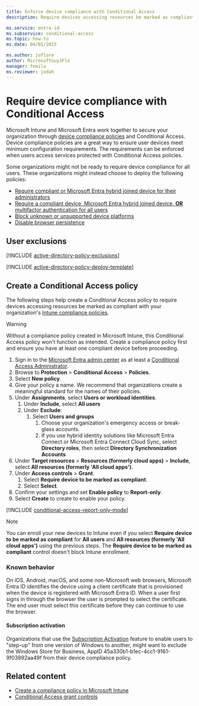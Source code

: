 ```yaml
---
title: Enforce device compliance with Conditional Access
description: Require devices accessing resources be marked as compliant with your organization's configuration policies.

ms.service: entra-id
ms.subservice: conditional-access
ms.topic: how-to
ms.date: 04/01/2025

ms.author: joflore
author: MicrosoftGuyJFlo
manager: femila
ms.reviewer: jodah
---
```

# Require device compliance with Conditional Access

Microsoft Intune and Microsoft Entra work together to secure your organization through [device compliance policies](/mem/intune/protect/device-compliance-get-started) and Conditional Access. Device compliance policies are a great way to ensure user devices meet minimum configuration requirements. The requirements can be enforced when users access services protected with Conditional Access policies.

Some organizations might not be ready to require device compliance for all users. These organizations might instead choose to deploy the following policies: 

- [Require compliant or Microsoft Entra hybrid joined device for their administrators](policy-alt-admin-device-compliand-hybrid.md)
- [Require a compliant device, Microsoft Entra hybrid joined device, **OR** multifactor authentication for all users](policy-alt-all-users-compliant-hybrid-or-mfa.md)
- [Block unknown or unsupported device platforms](policy-all-users-device-unknown-unsupported.md)
- [Disable browser persistence](policy-all-users-persistent-browser.md)

## User exclusions
[!INCLUDE [active-directory-policy-exclusions](~/includes/entra-policy-exclude-user.md)]

[!INCLUDE [active-directory-policy-deploy-template](~/includes/entra-policy-deploy-template.md)]

## Create a Conditional Access policy

The following steps help create a Conditional Access policy to require devices accessing resources be marked as compliant with your organization's [Intune compliance policies](/mem/intune/protect/create-compliance-policy). 

> [!WARNING]
> Without a compliance policy created in Microsoft Intune, this Conditional Access policy won't function as intended. Create a compliance policy first and ensure you have at least one compliant device before proceeding.

1. Sign in to the [Microsoft Entra admin center](https://entra.microsoft.com) as at least a [Conditional Access Administrator](../role-based-access-control/permissions-reference.md#conditional-access-administrator).
1. Browse to **Protection** > **Conditional Access** > **Policies**.
1. Select **New policy**.
1. Give your policy a name. We recommend that organizations create a meaningful standard for the names of their policies.
1. Under **Assignments**, select **Users or workload identities**.
   1. Under **Include**, select **All users**
   1. Under **Exclude**: 
      1. Select **Users and groups** 
         1. Choose your organization's emergency access or break-glass accounts.
         1. If you use hybrid identity solutions like Microsoft Entra Connect or Microsoft Entra Connect Cloud Sync, select **Directory roles**, then select **Directory Synchronization Accounts**
1. Under **Target resources** > **Resources (formerly cloud apps)** > **Include**, select **All resources (formerly 'All cloud apps')**.
1. Under **Access controls** > **Grant**.
   1. Select **Require device to be marked as compliant**.
   1. Select **Select**.
1. Confirm your settings and set **Enable policy** to **Report-only**.
1. Select **Create** to create to enable your policy.

[!INCLUDE [conditional-access-report-only-mode](../../includes/conditional-access-report-only-mode.md)]

> [!NOTE]
> You can enroll your new devices to Intune even if you select **Require device to be marked as compliant** for **All users** and **All resources (formerly 'All cloud apps')** using the previous steps. The **Require device to be marked as compliant** control doesn't block Intune enrollment.

### Known behavior

On iOS, Android, macOS, and some non-Microsoft web browsers, Microsoft Entra ID identifies the device using a client certificate that is provisioned when the device is registered with Microsoft Entra ID. When a user first signs in through the browser the user is prompted to select the certificate. The end user must select this certificate before they can continue to use the browser.

#### Subscription activation

Organizations that use the [Subscription Activation](/windows/deployment/windows-10-subscription-activation) feature to enable users to "step-up" from one version of Windows to another, might want to exclude the Windows Store for Business, AppID 45a330b1-b1ec-4cc1-9161-9f03992aa49f from their device compliance policy.

## Related content

- [Create a compliance policy in Microsoft Intune](/mem/intune/protect/create-compliance-policy)
- [Conditional Access grant controls](/entra/identity/conditional-access/concept-conditional-access-grant#require-device-to-be-marked-as-compliant)
